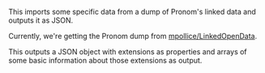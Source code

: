 
This imports some specific data from a dump of Pronom's linked data and outputs
it as JSON.

Currently, we're getting the Pronom dump from
[mpollice/LinkedOpenData](https://github.com/mpollice/LinkedOpenData).

This outputs a JSON object with extensions as properties and arrays of some
basic information about those extensions as output.

